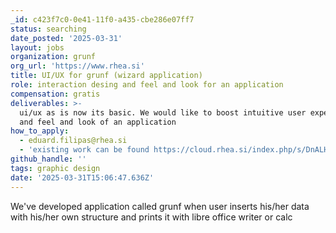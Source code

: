 ```yaml
---
_id: c423f7c0-0e41-11f0-a435-cbe286e07ff7
status: searching
date_posted: '2025-03-31'
layout: jobs
organization: grunf
org_url: 'https://www.rhea.si'
title: UI/UX for grunf (wizard application)
role: interaction desing and feel and look for an application
compensation: gratis
deliverables: >-
  ui/ux as is now its basic. We would like to boost intuitive user experience 
  and feel and look of an application
how_to_apply:
  - eduard.filipas@rhea.si
  - 'existing work can be found https://cloud.rhea.si/index.php/s/DnALHAGWnYCrk5a'
github_handle: ''
tags: graphic design
date: '2025-03-31T15:06:47.636Z'
---
```

We've developed application called grunf  when user inserts his/her data with his/her own structure and prints it with libre office writer or calc
